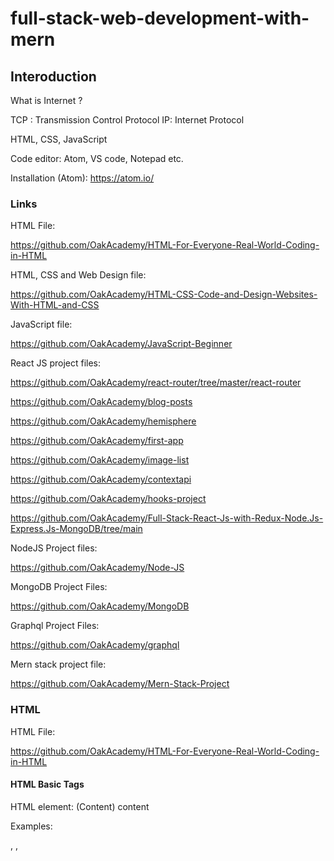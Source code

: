 # full-stack-web-development-with-mern

## Interoduction

What is Internet ?

TCP : Transmission Control Protocol
IP: Internet Protocol

HTML, CSS, JavaScript

Code editor: Atom, VS code, Notepad etc.

Installation (Atom): https://atom.io/

### Links

HTML File:

https://github.com/OakAcademy/HTML-For-Everyone-Real-World-Coding-in-HTML

HTML, CSS and Web Design file:

https://github.com/OakAcademy/HTML-CSS-Code-and-Design-Websites-With-HTML-and-CSS

JavaScript file:

https://github.com/OakAcademy/JavaScript-Beginner

React JS project files:

https://github.com/OakAcademy/react-router/tree/master/react-router

https://github.com/OakAcademy/blog-posts

https://github.com/OakAcademy/hemisphere

https://github.com/OakAcademy/first-app

https://github.com/OakAcademy/image-list

https://github.com/OakAcademy/contextapi

https://github.com/OakAcademy/hooks-project

https://github.com/OakAcademy/Full-Stack-React-Js-with-Redux-Node.Js-Express.Js-MongoDB/tree/main

NodeJS Project files:

https://github.com/OakAcademy/Node-JS

MongoDB Project Files:

https://github.com/OakAcademy/MongoDB

Graphql Project Files:

https://github.com/OakAcademy/graphql

Mern stack project file:

https://github.com/OakAcademy/Mern-Stack-Project

### HTML


HTML File:

https://github.com/OakAcademy/HTML-For-Everyone-Real-World-Coding-in-HTML

#### HTML Basic Tags

HTML element: (<openingTag>Content<closingTag>)
<tagName>content</tagName>

Examples:

<html> </html>, <head>, <title>, <body>, <h1> to <h6>, <br>, <p>, <strong> <b>, <em> <i>, <u>

HTML Headings:
-------------
```<h1>Project</h1>```

HTML Images:
-----------
Image website: https://www.freepik.com/
```<img src="images/1.jpg" alt="horse" title="Horse Racing" height="50%" width="50%">```

HTML Lists:
-----------
* Unordered Lists   
* Ordered Lists
* Description Lists

### CSS

#### CSS Basics

There are 3 types of CSS so there are 3 ways to include CSS in the document –

-- Inline CSS
-- Internal or Embedded CSS
-- External CSS

Out of these, the best way to include CSS is through External CSS but depending upon the requirement, you can also use Inline CSS and Internal CSS

Inline CSS
-----------

Syntax of Inline CSS:

```<elementName style=attr1:val1;attr2:val2;…..;attr-n:val-n>Details</elementName>
```

``` <tag style={property: value; }> Contents </tag>```

``` <h1 style={color: red;}>This is Heading</h1> ```

``` <p style="background-color:SlateBlue;padding:10px">This paragraph uses Inline CSS</p> ```


Internal or Embedded CSS
------------------------
```
<head>
<style>
  elementA {
    attra1:vala1;
    attra2:vala2;
    ..;
    attr-an:val-an
}
  ..
  elementN {
    attrn1:valn1;
    attrn2:valn2;
    ..;
    attr-nn:val-nn
}

```
.h4class {
  background-color:#ffa500;
}
.square {
  list-style-type: square;
} 
```
</style>
```

External CSS
-------------
```
Selector {
    property: value;
}

Selector {
    property: value;
    Another property: value;
    .
    .
    .
    Another property: value;
}
```

Example:

STEP 1- Create an External CSS file with .CSS extention. For example - Suppose, we have an external CSS file with any valid name like style.css whose content is as below -

```
h1  {
  background-color:#ff6347;
  color: blue;
}

h5 {
  color: Tomato;
}

p  {
text-align: center;
}
```

```
.h4class {
  background-color:#ffa500;
}
.square {
  list-style-type: square;
} 
```

STEP 2- Then, you can place this file either at the same location in which your HTML file is present or you can place this inside some other folder like 'CSS' folder.

In Case, you place your CSS file in the same location where you kept your HTML file then the syntax to include the CSS file is -
```
<ink rel="styesheet" type="text/css" href="style.css">
```
You should include this CSS file under the <head> section as below -

```
<head>
<link rel="stylesheet" type="text/css" href="style.css">
</head>
```
Correct way to include External CSS
Suppose, your CSS file name extstyle.css and it is present inside a folder, say cssext, then you should provide the path of your CSS file like below -
```
<head>
<link rel="stylesheet" type="text/css" href="cssext/extstyle.css">
</head>
```

Which has higher priority - Inline CSS or Internal CSS
If both Inline CSS and Internal CSS are specifies for an element, then Inline CSS takes higher priority and it will override the style of Internal CSS.

So, Inline CSS has higher priority than Internal CSS.

#### CSS Colors

https://www.w3schools.com/css/css_colors.asp
https://www.w3schools.com/colors/colors_names.asp
https://www.w3schools.com/colors/colors_picker.asp

Base (primary) colors: Red(255-0-0), Green(0-255-0) and Blue(0-0-255)
Intermediate (secondary) colors: By mixing primary colors. (Yellow (R-G), Cyan(G-B), Magenta(B-R)), white (combination of R-G-B)

Colors are specified using predefined color names, or RGB, HEX, HSL, RGBA, HSLA values.
All modern browsers support the following 140 color names.

Decimal: (0,1,2..............9..........99)
Hexadecimal: (0,1,2..........9,A,B,C,D,E,F...........FF)

Red: #FF0000
Green: #00FF00
Blue: #0000FF
White: #FFFFFF

Hexadecimal: #FF0000 (Red), #FFFFFF-White, #000000-Black
RGB model: rgb(255,0,0) (Red), rgb(255,255,255)-White, rgb(0,0,0)-Black
HSL model: hsl(0,100%,50%), hsl(360,100%,50%)-(Red), hsl(0, 0%, 0%)-(Black), hsl(0, 100%, 100%)-(White)

#### CSS Background and Border

```
h1{
  background: rgb(255,80,80);
  /* border-color:blue;
  border-width: 5px;
  border-style: solid; */

  /* border:5px solid blue; */

  border:2px dashed blue;
}

body{
  background: green;
}

body{
  background: url(https://img.freepik.com/free-vector/underwater-background-water-surface-ocean-sea_33099-1755.jpg?size=626&ext=jpg);
  background-repeat: no-repeat;
  background-size: cover;
}
```

#### CSS Selector

The id and class are two selectors in CSS that allows applying styling to the HTML elements. The main difference between id and class in CSS is that id is used to apply styling to one unique element while class is used to apply styling to multiple elements.

.html
-----
```
  <body>
    <ul>
      <li id="select">The Great Barier Reef</li>
      <li class="underline"> Pyramids of Giza </li>
      <li class="underline">Stonehenge</li>
    </ul>
  </body>
  ```
.css
----
```
li{
  border:4px solid blue;
}

#select{
  background: red;
}

.underline{
  text-decoration: underline;
}
```
All CSS Simple Selectors
------------------------
```
Selector	         Example                Example description
------------------------------------------------------------------
#id	               #firstname	     Selects the element with id="firstname"
.class	            .intro	         Selects all elements with class="intro"
element.class	   p.intro	         Selects only <p> elements with class="intro"
*	                 *	             Selects all elements
element	              p	             Selects all <p> elements
element,element,..	div, p	         Selects all <div> elements and all <p> elements
element element     div p            Select and style every <p> element that is inside <div> elements:
```
Adjacent Sibling Selector
---------------------------

The + selector is used to select an element that is directly after another specific element.

```
<style>
div + p {
  background-color: yellow;
}
</style>
```
```
<div>
  <p>Paragraph 1 in the div.</p>
  <p>Paragraph 2 in the div.</p>
</div>

<p>Paragraph 3. After a div.</p>
<p>Paragraph 4. After a div.</p>

```
Result: ```Paragraph 3. After a div.``` will be yellowed.


#### CSS Texts and Fonts

https://www.w3schools.com/css/css_font.asp

https://www.cssfontstack.com/

#### Debugging in CSS

First Method: Checl the console in the web-browser,if there is any error.
Second Method: Check priority ranking (inline>internal>external)

#### CSS Box Model

https://www.w3schools.com/css/css_boxmodel.asp

In CSS, the term "box model" is used when talking about design and layout.

The CSS box model is essentially a box that wraps around every HTML element. It consists of: margins, borders, padding, and the actual content. The image below illustrates the box model:

Explanation of the different parts:

Content - The content of the box, where text and images appear
Padding - Clears an area around the content. The padding is transparent
Border - A border that goes around the padding and content
Margin - Clears an area outside the border. The margin is transparent

Example
Demonstration of the box model:
```
div {
  width: 300px;
  border: 15px solid green;
  padding: 50px;
  margin: 20px;
}
```
Width and Height of an Element
In order to set the width and height of an element correctly in all browsers, you need to know how the box model works.

Important: When you set the width and height properties of an element with CSS, you just set the width and height of the content area. To calculate the full size of an element, you must also add padding, borders and margins.

Example
This <div> element will have a total width of 350px: 

```
div {
  width: 320px;
  padding: 10px;
  border: 5px solid gray;
  margin: 0;
}
```
Here is the calculation:
```
320px (width)
+ 20px (left + right padding)
+ 10px (left + right border)
+ 0px (left + right margin)
= 350px
```
The total width of an element should be calculated like this:

```
Total element width = width + left padding + right padding + left border + right border + left margin + right margin
```

The total height of an element should be calculated like this:
```
Total element height = height + top padding + bottom padding + top border + bottom border + top margin + bottom margin
```
#### CSS Position

https://www.w3schools.com/css/css_positioning.asp

The position property specifies the type of positioning method used for an element (static, relative, fixed, absolute or sticky).

The position Property
The position property specifies the type of positioning method used for an element.

There are five different position values:

static
relative
fixed
absolute
sticky

Elements are then positioned using the top, bottom, left, and right properties. However, these properties will not work unless the position property is set first. They also work differently depending on the position value.

position: static
-----------------
HTML elements are positioned static by default.

Static positioned elements are not affected by the top, bottom, left, and right properties.

An element with position: static; is not positioned in any special way; it is always positioned according to the normal flow of the page:


Here is the CSS that is used:

```
div.static {
  position: static;
  border: 3px solid #73AD21;
}
```
position: relative
-------------------
An element with position: relative; is positioned relative to its normal position. relative property is positioned according to its previous location.

Setting the top, right, bottom, and left properties of a relatively-positioned element will cause it to be adjusted away from its normal position. Other content will not be adjusted to fit into any gap left by the element.


Here is the CSS that is used:
```
div.relative {
  position: relative;
  left: 30px;
  border: 3px solid #73AD21;
}
```

position: fixed
----------------
An element with position: fixed; is positioned relative to the viewport, which means it always stays in the same place even if the page is scrolled. The top, right, bottom, and left properties are used to position the element.

A fixed element does not leave a gap in the page where it would normally have been located.

Notice the fixed element in the lower-right corner of the page. Here is the CSS that is used:

```
div.fixed {
  position: fixed;
  bottom: 0;
  right: 0;
  width: 300px;
  border: 3px solid #73AD21;
}
```

position: absolute
-------------------
An element with position: absolute; is positioned relative to the nearest positioned ancestor (instead of positioned relative to the viewport, like fixed).

However; if an absolute positioned element has no positioned ancestors, it uses the document body, and moves along with page scrolling.

Note: Absolute positioned elements are removed from the normal flow, and can overlap elements.
absolute property affects other element.


```
div.relative {
  position: relative;
  width: 400px;
  height: 200px;
  border: 3px solid #73AD21;
}

div.absolute {
  position: absolute;
  top: 80px;
  right: 0;
  width: 200px;
  height: 100px;
  border: 3px solid #73AD21;
}
```

position: sticky
----------------
An element with position: sticky; is positioned based on the user's scroll position.

A sticky element toggles between relative and fixed, depending on the scroll position. It is positioned relative until a given offset position is met in the viewport - then it "sticks" in place (like position:fixed).

Note: Internet Explorer does not support sticky positioning. Safari requires a -webkit- prefix (see example below). You must also specify at least one of top, right, bottom or left for sticky positioning to work.

In this example, the sticky element sticks to the top of the page (top: 0), when you reach its scroll position.

```
div.sticky {
  position: -webkit-sticky; /* Safari */
  position: sticky;
  top: 0;
  background-color: green;
  border: 2px solid #4CAF50;
}
``` 

#### CSS float

```
.blue{
  width: 100px;
  height: 100px;
  background-color: blue;
  float:left;
}

.yellow{
  width: 100px;
  height: 100px;
  background-color: yellow;
  float:left;
}

.green{
  width: 200px;
  height:200px;
  background-color: green;
  clear:both;
  <!-- clear: both (The clear property controls the flow next to floated elements. The clear property specifies what should happen with the element that is next to a floating element.) -->
  margin-left: 500px;
  box-shadow: -7px -6px 5px black;

  /* border-radius: 15px 20px 30px 40px; */

  border-radius: 40px;
  transform:rotate(60deg);

}
```

#### CSS Display property

```
h1{
  background-color: red;
  display: inline-block;
  width: 200px;
  height: 200px;
}

p{
  background-color: blue;
  display: inline;
}

span{
  background-color: gray;
  display: block;
  width: 100px;
  height: 100px;
}
```

#### CSS Box-Sizing

The CSS box-sizing property allows us to include the padding and border in an element's total width and height.

Without the CSS box-sizing Property
------------------------------------
By default, the width and height of an element is calculated like this:

width + padding + border = actual width of an element
height + padding + border = actual height of an element

With the CSS box-sizing Property
--------------------------------
The box-sizing property allows us to include the padding and border in an element's total width and height.

If you set box-sizing: border-box; on an element, padding and border are included in the width and height.

```
.box1{
  width: 150px;
  height: 150px;
  border:3px solid blue;
  padding: 10px;
  /* box-sizing: content-box; */
}
/* content-box (by default)
width=150 +3 +3=156px
height=150+3+3=156px */


.box2{
  width: 150px;
  height: 150px;
  border:3px solid red;
  padding: 10px;
  /* box-sizing: border-box; */
}


html{
  box-sizing: border-box;
}
  *{
  box-sizing: inherit;
}

```

#### CSS Media Queries

| Value         | Description                                           |
| ------------- | ----------------------------------------------------- |
| all           | Used for all media type devices                       |
| print         | Used for printers                                     |
| screen        | Used for computer screens, tablets, smart-phones etc  |
| speech        | Used for screenreaders that "reads" the page out loud |

```
  .container{
    width: 850px;
    border:3px solid blue;
    margin: auto;

  }

  h1{
    text-align: center;
  }

  .box{
    width: 250px;
    height: 250px;
    background-color: red;
    display: inline-block;
    margin: 10px;
    
  }

  @media screen and (min-width: 700px) and (max-width: 1020px)
  {
    .container{
      width: 850px;
      border:3px solid blue;
      margin: auto;
  
    }
  
    h1{
      text-align: center;
    }
  
    .box{
      width: 250px;
      height: 250px;
      background-color: yellow;
      display: inline-block;
      margin: 10px;
      
    }
  }

```

#### CSS Flexbox

Before the Flexbox Layout module, there were four layout modes:

```
Block, for sections in a webpage
Inline, for text
Table, for two-dimensional table data
Positioned, for explicit position of an element
```

The Flexible Box Layout Module, makes it easier to design flexible responsive layout structure without using float or positioning.

Flexbox Elements
----------------
To start using the Flexbox model, you need to first define a flex container.

A flex container with three flex items:

```
<div class="flex-container">
  <div>1</div>
  <div>2</div>
  <div>3</div>
</div>
```
##### CSS Flex Container
------------------
Parent Element (Container)
Like we specified in the previous chapter, this is a flex container (the blue area) with three flex items:

The flex container becomes flexible by setting the display property to flex:

```
.flex-container {
  display: flex;
}
```

The flex container properties are:

flex-direction
flex-wrap
flex-flow
justify-content
align-items
align-content

The flex-direction Property
----------------------------
The flex-direction property defines in which direction the container wants to stack the flex items.
The column value stacks the flex items vertically (from top to bottom):
```
.flex-container {
  display: flex;
  flex-direction: column;
}
```
The column-reverse value stacks the flex items vertically (but from bottom to top):

```
.flex-container {
  display: flex;
  flex-direction: column-reverse;
}
```
The row value stacks the flex items horizontally (from left to right):

```
.flex-container {
  display: flex;
  flex-direction: row;
}
```
The row-reverse value stacks the flex items horizontally (but from right to left):
```
.flex-container {
  display: flex;
  flex-direction: row-reverse;
}
```

The flex-wrap Property
-----------------------
The flex-wrap property specifies whether the flex items should wrap or not.

The examples below have 12 flex items, to better demonstrate the flex-wrap property.
The wrap value specifies that the flex items will wrap if necessary:
```
.flex-container {
  display: flex;
  flex-wrap: wrap;
}
```
The nowrap value specifies that the flex items will not wrap (this is default):
```
.flex-container {
  display: flex;
  flex-wrap: nowrap;
}
```
The wrap-reverse value specifies that the flexible items will wrap if necessary, in reverse order:
```
.flex-container {
  display: flex;
  flex-wrap: wrap-reverse;
}
```
The flex-flow Property
-----------------------
The flex-flow property is a shorthand property for setting both the flex-direction and flex-wrap properties.

Example
```
.flex-container {
  display: flex;
  flex-flow: row wrap;
}
```
The justify-content Property
------------------------------
The justify-content property is used to align the flex items:

Example
The center value aligns the flex items at the center of the container:

```
.flex-container {
  display: flex;
  justify-content: center;
}
```

Example
The flex-start value aligns the flex items at the beginning of the container (this is default):

```
.flex-container {
  display: flex;
  justify-content: flex-start;
}
```

The flex-end value aligns the flex items at the end of the container:
```
.flex-container {
  display: flex;
  justify-content: flex-end;
}
```
Example
The space-around value displays the flex items with space before, between, and after the lines:
```
.flex-container {
  display: flex;
  justify-content: space-around;
}
```

Example
The space-between value displays the flex items with space between the lines:
```
.flex-container {
  display: flex;
  justify-content: space-between;
}
```

The align-items Property
-------------------------
The align-items property is used to align the flex items

In these examples we use a 200 pixels high container, to better demonstrate the align-items property.

Example
The center value aligns the flex items in the middle of the container:
```
.flex-container {
  display: flex;
  height: 200px;
  align-items: center;
}
```

Example
The flex-start value aligns the flex items at the top of the container:
```
.flex-container {
  display: flex;
  height: 200px;
  align-items: flex-start;
}
```
Example
The flex-end value aligns the flex items at the bottom of the container:
```
.flex-container {
  display: flex;
  height: 200px;
  align-items: flex-end;
}
```
Example
The stretch value stretches the flex items to fill the container (this is default):
```
.flex-container {
  display: flex;
  height: 200px;
  align-items: stretch;
}
```
Example
The baseline value aligns the flex items such as their baselines aligns:
```
.flex-container {
  display: flex;
  height: 200px;
  align-items: baseline;
}
```
Note: the example uses different font-size to demonstrate that the items gets aligned by the text baseline:

The align-content Property
--------------------------
The align-content property is used to align the flex lines.

In these examples we use a 600 pixels high container, with the flex-wrap property set to wrap, to better demonstrate the align-content property.

Example
The space-between value displays the flex lines with equal space between them:
```
.flex-container {
  display: flex;
  height: 600px;
  flex-wrap: wrap;
  align-content: space-between;
}
```
The space-around value displays the flex lines with space before, between, and after them:
```
.flex-container {
  display: flex;
  height: 600px;
  flex-wrap: wrap;
  align-content: space-around;
}
```
Example
The stretch value stretches the flex lines to take up the remaining space (this is default):
```
.flex-container {
  display: flex;
  height: 600px;
  flex-wrap: wrap;
  align-content: stretch;
}
```

Example
The center value displays display the flex lines in the middle of the container:
```
.flex-container {
  display: flex;
  height: 600px;
  flex-wrap: wrap;
  align-content: center;
}
```

Example
The flex-start value displays the flex lines at the start of the container:
```
.flex-container {
  display: flex;
  height: 600px;
  flex-wrap: wrap;
  align-content: flex-start;
}
```

Example
The flex-end value displays the flex lines at the end of the container: 
```
.flex-container {
  display: flex;
  height: 600px;
  flex-wrap: wrap;
  align-content: flex-end;
}
```

Perfect Centering
-----------------
In the following example we will solve a very common style problem: perfect centering.

SOLUTION: Set both the justify-content and align-items properties to center, and the flex item will be perfectly centered:

Example
```
.flex-container {
  display: flex;
  height: 300px;
  justify-content: center;
  align-items: center;
}
```

The CSS Flexbox Container Properties
------------------------------------
The following table lists all the CSS Flexbox Container properties:

```
-- align-content: Modifies the behavior of the flex-wrap property. It is similar to align-items,    but instead of aligning flex items, it aligns flex lines.

-- align-items	Vertically aligns the flex items when the items do not use all available space on the cross-axis.

-- display	Specifies the type of box used for an HTML element.

-- flex-direction	Specifies the direction of the flexible items inside a flex container.

-- flex-flow	A shorthand property for flex-direction and flex-wrap.

-- flex-wrap	Specifies whether the flex items should wrap or not, if there is not enough room for them on one flex line.

-- justify-content	Horizontally aligns the flex items when the items do not use all available space on the main-axis.
```

##### CSS Flex Items
--------------

Child Elements (Items)
----------------------
The direct child elements of a flex container automatically becomes flexible (flex) items.

The element above represents four blue flex items inside a grey flex container.

Example
```
<div class="flex-container">
  <div>1</div>
  <div>2</div>
  <div>3</div>
  <div>4</div>
</div>
```
The flex item properties are:

-- order
-- flex-grow
-- flex-shrink
-- flex-basis
-- flex
-- align-self

The order Property
------------------
The order property specifies the order of the flex items.

The first flex item in the code does not have to appear as the first item in the layout.

The order value must be a number, default value is 0.

Example
The order property can change the order of the flex items:

```
<div class="flex-container">
  <div style="order: 3">1</div>
  <div style="order: 2">2</div>
  <div style="order: 4">3</div>
  <div style="order: 1">4</div>
</div>
```

The flex-grow Property
The flex-grow property specifies how much a flex item will grow relative to the rest of the flex items.

The value must be a number, default value is 0.

Example
Make the third flex item grow eight times faster than the other flex items:
```
<div class="flex-container">
  <div style="flex-grow: 1">1</div>
  <div style="flex-grow: 1">2</div>
  <div style="flex-grow: 8">3</div>
</div>
```

The flex-shrink Property
The flex-shrink property specifies how much a flex item will shrink relative to the rest of the flex items.

The value must be a number, default value is 1.

Example
Do not let the third flex item shrink as much as the other flex items:

```
<div class="flex-container">
  <div>1</div>
  <div>2</div>
  <div style="flex-shrink: 0">3</div>
  <div>4</div>
  <div>5</div>
  <div>6</div>
  <div>7</div>
  <div>8</div>
  <div>9</div>
  <div>10</div>
</div>
```


The flex-basis Property
------------------------
The flex-basis property specifies the initial length of a flex item.

Example
Set the initial length of the third flex item to 200 pixels:
```
<div class="flex-container">
  <div>1</div>
  <div>2</div>
  <div style="flex-basis: 200px">3</div>
  <div>4</div>
</div>
```

The flex Property
------------------
The flex property is a shorthand property for the flex-grow, flex-shrink, and flex-basis properties.

Example
Make the third flex item not growable (0), not shrinkable (0), and with an initial length of 200 pixels:
```
<div class="flex-container">
  <div>1</div>
  <div>2</div>
  <div style="flex: 0 0 200px">3</div>
  <div>4</div>
</div>
```

The align-self Property
-----------------------
The align-self property specifies the alignment for the selected item inside the flexible container.

The align-self property overrides the default alignment set by the container's align-items property.

In these examples we use a 200 pixels high container, to better demonstrate the align-self property:

Example
Align the third flex item in the middle of the container:
```
<div class="flex-container">
  <div>1</div>
  <div>2</div>
  <div style="align-self: center">3</div>
  <div>4</div>
</div>
```

Example
Align the second flex item at the top of the container, and the third flex item at the bottom of the container:
```
<div class="flex-container">
  <div>1</div>
  <div style="align-self: flex-start">2</div>
  <div style="align-self: flex-end">3</div>
  <div>4</div>
</div>
```

The CSS Flexbox Items Properties
--------------------------------
The following table lists all the CSS Flexbox Items properties:

```
-- align-self:	Specifies the alignment for a flex item (overrides the flex container's align-items property)
-- flex:	A shorthand property for the flex-grow, flex-shrink, and the flex-basis properties
-- flex-basis:	Specifies the initial length of a flex item
-- flex-grow:	Specifies how much a flex item will grow relative to the rest of the flex items inside the same container
-- flex-shrink:	Specifies how much a flex item will shrink relative to the rest of the flex items inside the same container
-- order:	Specifies the order of the flex items inside the same container
```
##### CSS Flex Responsive

Responsive Flexbox

You learned from the CSS Media Queries chapter that you can use media queries to create different layouts for different screen sizes and devices.

For example, if you want to create a two-column layout for most screen sizes, and a one-column layout for small screen sizes (such as phones and tablets), you can change the flex-direction from row to column at a specific breakpoint (800px in the example below):

```
.flex-container {
  display: flex;
  flex-direction: row;
}

/* Responsive layout - makes a one column layout instead of a two-column layout */
@media (max-width: 800px) {
  .flex-container {
    flex-direction: column;
  }
}
```

Another way is to change the percentage of the flex property of the flex items to create different layouts for different screen sizes. Note that we also have to include flex-wrap: wrap; on the flex container for this example to work

Example
```
.flex-container {
  display: flex;
  flex-wrap: wrap;
}

.flex-item-left {
  flex: 50%;
}

.flex-item-right {
  flex: 50%;
}

/* Responsive layout - makes a one column layout instead of a two-column layout */
@media (max-width: 800px) {
  .flex-item-right, .flex-item-left {
    flex: 100%;
  }
}
```

#### CSS Grid

https://www.w3schools.com/css/css_grid.asp